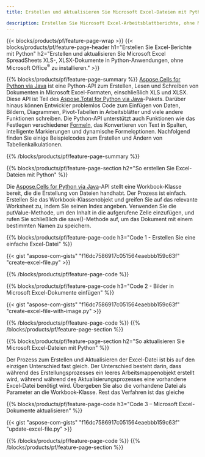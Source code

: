 ```yaml
---
title: Erstellen und aktualisieren Sie Microsoft Excel-Dateien mit Python 

description: Erstellen Sie Microsoft Excel-Arbeitsblattberichte, ohne Microsoft Office zu installieren 
---
```


{{< blocks/products/pf/feature-page-wrap >}}
{{< blocks/products/pf/feature-page-header h1="Erstellen Sie Excel-Berichte mit Python" h2="Erstellen und aktualisieren Sie Microsoft Excel SpreadSheets XLS-, XLSX-Dokumente in Python-Anwendungen, ohne Microsoft Office<sup>&reg;</sup> zu installieren." >}}

{{% blocks/products/pf/feature-page-summary %}}
[Aspose.Cells for Python via Java](https://products.aspose.com/cells/python-java/) ist eine Python-API zum Erstellen, Lesen und Schreiben von Dokumenten in Microsoft Excel-Formaten, einschließlich XLS und XLSX. Diese API ist Teil des [Aspose.Total for Python via Java](https://products.aspose.com/total/python-java/)-Pakets. Darüber hinaus können Entwickler problemlos Code zum Einfügen von Daten, Bildern, Diagrammen, Pivot-Tabellen in Arbeitsblätter und viele andere Funktionen schreiben. Die Python-API unterstützt auch Funktionen wie das Festlegen verschiedener [Formeln](https://docs.aspose.com/cells/python-java/supported-formula-functions/), das Konvertieren von Text in Spalten, intelligente Markierungen und dynamische Formeloptionen. Nachfolgend finden Sie einige Beispielcodes zum Erstellen und Ändern von Tabellenkalkulationen.

{{% /blocks/products/pf/feature-page-summary  %}}

{{% blocks/products/pf/feature-page-section  h2="So erstellen Sie Excel-Dateien mit Python" %}}

Die [Aspose.Cells for Python via Java](https://products.aspose.com/cells/python-java/)-API stellt eine Workbook-Klasse bereit, die die Erstellung von Dateien handhabt. Der Prozess ist einfach. Erstellen Sie das Workbook-Klassenobjekt und greifen Sie auf das relevante Worksheet zu, indem Sie seinen Index angeben. Verwenden Sie die putValue-Methode, um den Inhalt in die aufgerufene Zelle einzufügen, und rufen Sie schließlich die save()-Methode auf, um das Dokument mit einem bestimmten Namen zu speichern.

{{% blocks/products/pf/feature-page-code h3="Code 1 - Erstellen Sie eine einfache Excel-Datei" %}}

{{< gist "aspose-com-gists" "f16dc7586917c051564eaebbb159c63f" "create-excel-file.py" >}}

{{% /blocks/products/pf/feature-page-code  %}}

{{% blocks/products/pf/feature-page-code h3="Code 2 - Bilder in Microsoft Excel-Dokumente einfügen" %}}

{{< gist "aspose-com-gists" "f16dc7586917c051564eaebbb159c63f" "create-excel-file-with-image.py" >}}

{{% /blocks/products/pf/feature-page-code  %}}
{{% /blocks/products/pf/feature-page-section %}}

{{% blocks/products/pf/feature-page-section  h2="So aktualisieren Sie Microsoft Excel-Dateien mit Python" %}}

Der Prozess zum Erstellen und Aktualisieren der Excel-Datei ist bis auf den einzigen Unterschied fast gleich. Der Unterschied besteht darin, dass während des Erstellungsprozesses ein leeres Arbeitsmappenobjekt erstellt wird, während während des Aktualisierungsprozesses eine vorhandene Excel-Datei benötigt wird. Übergeben Sie also die vorhandene Datei als Parameter an die Workbook-Klasse. Rest das Verfahren ist das gleiche

{{% blocks/products/pf/feature-page-code h3="Code 3 – Microsoft Excel-Dokumente aktualisieren" %}}

{{< gist "aspose-com-gists" "f16dc7586917c051564eaebbb159c63f" "update-excel-file.py" >}}

{{% /blocks/products/pf/feature-page-code  %}}
{{% /blocks/products/pf/feature-page-section %}}